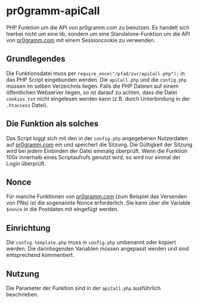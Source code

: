 # pr0gramm-apiCall
PHP Funktion um die API von pr0gramm.com zu benutzen.
Es handelt sich hierbei nicht um eine lib, sondern um eine Standalone-Funktion um die API von [pr0gramm.com](https://pr0gramm.com) mit einem Sessioncookie zu verwenden.

## Grundlegendes
Die Funktionsdatei muss per `require_once("/pfad/zur/apiCall.php");` in das PHP Script eingebunden werden.
Die `apiCall.php` und die `config.php` müssen im selben Verzeichnis liegen. Falls die PHP Dateien auf einem öffentlichen Webserver liegen, so ist darauf zu achten, dass die Datei `cookies.txt` nicht eingelesen werden kann (z.B. durch Unterbindung in der `.htaccess` Datei).

## Die Funktion als solches
Das Script loggt sich mit den in der `config.php` angegebenen Nutzerdaten auf [pr0gramm.com](https://pr0gramm.com) ein und speichert die Sitzung.
Die Gültigkeit der Sitzung wird bei jedem Einbinden der Datei einmalig überprüft. Wenn die Funktion 100x innerhalb eines Scriptaufrufs genutzt wird, so wird nur einmal der Login überprüft.

## Nonce
Für manche Funktionen von [pr0gramm.com](https://pr0gramm.com) (zum Beispiel das Versenden von PNs) ist die sogenannte Nonce erforderlich. Sie kann über die Variable `$nonce` in die Postdaten mit eingefügt werden.

## Einrichtung
Die `config.template.php` muss in `config.php` umbenannt oder kopiert werden. Die darinliegenden Variablen müssen angepasst werden und sind entsprechend kommentiert.

## Nutzung
Die Parameter der Funktion sind in der `apiCall.php` ausführlich beschrieben.
